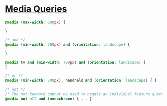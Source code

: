 # [Media Queries](https://developer.mozilla.org/en-US/docs/Web/CSS/Media_Queries/Using_media_queries)

```css
@media (max-width: 600px) {

}

/* and */
@media (min-width: 700px) and (orientation: landscape) {

}

@media tv and (min-width: 700px) and (orientation: landscape) {
}

/* or */
@media (min-width: 700px), handheld and (orientation: landscape) { }

/* not */
/* The not keyword cannot be used to negate an individual feature query, only an entire media query */
@media not all and (monochrome) { ... }

```
